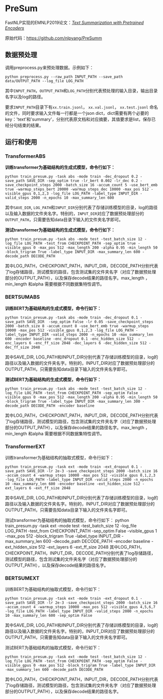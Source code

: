 # PreSum
FastNLP实现的EMNLP2019论文：*[Text Summarization with Pretrained Encoders](https://arxiv.org/pdf/1908.08345)*

原始代码：https://github.com/nlpyang/PreSumm



## 数据预处理
调用preprocess.py来预处理数据。示例如下：
```shell
python preprocess.py --raw_path INPUT_PATH --save_path data/OUTPUT_PATH --log_file LOG_PATH
```
其中`INPUT_PATH`，`OUTPUT_PATH`和`LOG_PATH`分别代表预处理的输入目录，输出目录名字以及log的路径。

要求`INPUT_PATH`目录下有`xx.train.jsonl`， `xx.val.jsonl`， `xx.test.jsonl` 命名的文件，同时要求输入文件每一行都是一个json dict，dict需要有两个必要的key：'text'和'summary'，分别代表原文档和对应摘要，其值要求是list，保存已经分句结束的结果。   



## 运行和使用

### TransformerABS
**训练transformer为基础结构的生成式模型，命令行如下：**

```shell
python train_presum.py -task abs -mode train -dec_dropout 0.2 -save_path SAVE_DIR -sep_optim true -lr_bert 0.002 -lr_dec 0.2 -save_checkpoint_steps 2000 -batch_size 16 -accum_count 5 -use_bert_emb true -warmup_steps_bert 20000 -warmup_steps_dec 10000 -max_pos 512 -visible_gpus 0,1,2,3 -log_file LOG_PATH -label_type INPUT_DIR -valid_steps 2000 -n_epochs 10 -max_summary_len 600
```
其中`SAVE_DIR`, `LOG_PATH`和`INPUT_DIR`分别代表了存储训练模型的目录，log的路径以及输入数据的文件夹名字。特别的，`INPUT_DIR`对应了数据预处理部分的`OUTPUT_PATH`，只需要告知data目录下输入的文件夹名字即可。

**测试transformer为基础结构的生成式模型，命令行如下：**

```shell
python train_presum.py -task abs -mode test -test_batch_size 12 -log_file LOG_PATH -test_from CHECKPOINT_PATH -sep_optim true -visible_gpus 0 -max_pos 512 -max_length 200 -alpha 0.95 -min_length 50 -block_trigram True -label_type INPUT_DIR -max_summary_len 600 -decode_path DECODE_PATH
```
其中LOG_PATH，CHECKPOINT_PATH，INPUT_DIR，DECODE_PATH分别代表了log存储路径，测试模型的路径，包含测试集的文件夹名字（对应了数据预处理部分的OUTPUT_PATH），以及保存decode结果的路径名字。max_length ，min_length 和alpha 需要根据不同数据集特性调节。



### BERTSUMABS
**训练BERT为基础结构的生成式模型，命令行如下：**

```shell
python train_presum.py -task abs -mode train -dec_dropout 0.1 -save_path SAVE_DIR  -sep_optim False -lr 0.05 -save_checkpoint_steps 2000 -batch_size 8 -accum_count 8 -use_bert_emb true -warmup_steps 10000 -max_pos 512 -visible_gpus 0,1,2,3 -log_file LOG_PATH -label_type INPUT_DIR -valid_steps 2000 -n_epochs 10 -max_summary_len 600 -encoder baseline -enc_dropout 0.1 -enc_hidden_size 512  -enc_layers 6 -enc_ff_size 2048 -dec_layers 6 -dec_hidden_size 512 -dec_ff_size 2048
```
其中SAVE_DIR, LOG_PATH和INPUT_DIR分别代表了存储训练模型的目录，log的路径以及输入数据的文件夹名字。特别的，INPUT_DIR对应了数据预处理部分的OUTPUT_PATH，只需要告知data目录下输入的文件夹名字即可。

**测试BERT为基础结构的生成式模型，命令行如下：**

```shell
python train_presum.py -task abs -mode test -test_batch_size 12 -log_file LOG_PATH -test_from CHECKPOINT_PATH -sep_optim False -visible_gpus 0 -max_pos 512 -max_length 200 -alpha 0.95 -min_length 50 -block_trigram True -label_type INPUT_DIR -max_summary_len 300 -decode_path DECODE_PATH -encoder baseline
```
其中LOG_PATH，CHECKPOINT_PATH，INPUT_DIR，DECODE_PATH分别代表了log存储路径，测试模型的路径，包含测试集的文件夹名字（对应了数据预处理部分的OUTPUT_PATH），以及保存decode结果的路径名字。max_length ，min_length 和alpha 需要根据不同数据集特性调节。



### TransformerEXT
训练transformer为基础结构的抽取式模型，命令行如下：
```shell
python train_presum.py -task ext -mode train -ext_dropout 0.1 -save_path SAVE_DIR -lr 2e-3 -save_checkpoint_steps 2000 -batch_size 16 -accum_count 4 -warmup_steps 10000 -max_pos 512 -visible_gpus 0,1,2,3 -log_file LOG_PATH -label_type INPUT_DIR -valid_steps 2000 -n_epochs 10 -max_summary_len 600 -encoder baseline -ext_hidden_size 512 -ext_layers 6 -ext_ff_size 2048
```
其中SAVE_DIR, LOG_PATH和INPUT_DIR分别代表了存储训练模型的目录，log的路径以及输入数据的文件夹名字。特别的，INPUT_DIR对应了数据预处理部分的OUTPUT_PATH，只需要告知data目录下输入的文件夹名字即可。


测试transformer为基础结构的抽取式模型，命令行如下：
python train_presum.py -task ext -mode test -test_batch_size 12 -log_file LOG_PATH -test_from CHECKPOINT_PATH -sep_optim False -visible_gpus 1 -max_pos 512 -block_trigram True -label_type INPUT_DIR -max_summary_len 600 -decode_path DECODE_PATH -encoder baseline -ext_hidden_size 512 -ext_layers 6 -ext_ff_size 2048
其中LOG_PATH，CHECKPOINT_PATH，INPUT_DIR，DECODE_PATH分别代表了log存储路径，测试模型的路径，包含测试集的文件夹名字（对应了数据预处理部分的OUTPUT_PATH），以及保存decode结果的路径名字。



### BERTSUMEXT
训练BERT为基础结构的抽取式模型，命令行如下：
```shell
python train_presum.py -task ext -mode train -ext_dropout 0.1 -save_path SAVE_DIR -lr 2e-3 -save_checkpoint_steps 2000 -batch_size 16 -accum_count 4 -warmup_steps 10000 -max_pos 512 -visible_gpus 4,5,6,7 -log_file LOG_PATH -label_type INPUT_DIR -valid_steps 2000 -n_epochs 10 -max_summary_len 600 -sep_optim False
```
其中SAVE_DIR, LOG_PATH和INPUT_DIR分别代表了存储训练模型的目录，log的路径以及输入数据的文件夹名字。特别的，INPUT_DIR对应了数据预处理部分的OUTPUT_PATH，只需要告知data目录下输入的文件夹名字即可。


测试BERT为基础结构的抽取式模型，命令行如下：
```shell
python train_presum.py -task ext -mode test -test_batch_size 12 -log_file LOG_PATH -test_from CHECKPOINT_PATH -sep_optim False -visible_gpus 0 -max_pos 512 -block_trigram True -label_type INPUT_DIR -max_summary_len 600 -decode_path DECODE_PATH
```
其中LOG_PATH，CHECKPOINT_PATH，INPUT_DIR，DECODE_PATH分别代表了log存储路径，测试模型的路径，包含测试集的文件夹名字（对应了数据预处理部分的OUTPUT_PATH），以及保存decode结果的路径名字。